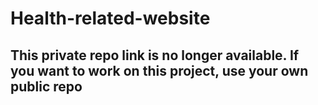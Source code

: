 # Health-related-website

## This private repo link is no longer available. If you want to work on this project, use your own public repo

